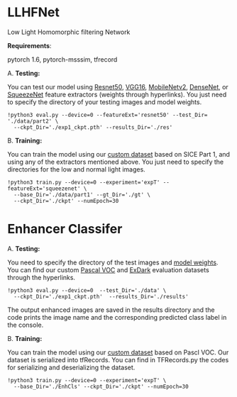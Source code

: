 # LLHFNet
Low Light Homomorphic filtering Network 

  **Requirements**: 
  
  pytorch 1.6,  pytorch-msssim, tfrecord
  
  A. 	**Testing:**
  
   You can test our model using [Resnet50](https://drive.google.com/file/d/1xFOIHuhIIjq14srgmQGfexl1d2ilHOxw/view?usp=sharing), [VGG16](https://drive.google.com/file/d/1RyBJbpSEw-WQhlpQMhvFtoC8_1kXiL32/view?usp=sharing), [MobileNetv2](https://drive.google.com/file/d/15D_zp42yUfhqOO1VFiNTZGhstJr29uda/view?usp=sharing), [DenseNet](https://drive.google.com/file/d/1-5TYQhn7cpdZsjplYhwdKGKr_bq7VQ-1/view?usp=sharing), or [SqueezeNet](https://drive.google.com/file/d/1-Ae37WXvLRF2ZBAVbVNJpC7hecTkcgQo/view?usp=sharing) feature extractors (weights through hyperlinks). You just need to specify the directory of your testing images and model weights. 

    !python3 eval.py --device=0 --featureExt='resnet50' --test_Dir= './data/part2' \
      --ckpt_Dir='./exp1_ckpt.pth' --results_Dir='./res'
 
  B. **Training:** 
  
  You can train the model using our [custom dataset](https://drive.google.com/drive/folders/1hMXkSCr7kj9AY22DkWbhJ7GJUa6RwApO?usp=sharing) based on SICE Part 1, and using any of the extractors mentioned above. You just need to specify the directories for the low and normal light images.
  
    !python3 train.py --device=0 --experiment='expT' --featureExt='squeezenet' \
      --base_Dir='./data/part1' --gt_Dir='./gt' \
      --ckpt_Dir='./ckpt' --numEpoch=30

# Enhancer Classifer
  A. 	**Testing:**
  
  You need to specify the directory of the test images and [model weights](https://drive.google.com/file/d/1-MbNOd2pkz8l6HeFVWQIPyvGTLxazaAF/view?usp=sharing). You can find our custom [Pascal VOC](https://drive.google.com/drive/folders/1HqXNWhmewNQ8WJp4gzVLjJL7YHQt4nP6?usp=sharing) and [ExDark](https://drive.google.com/drive/folders/17kKu5ci0ifIFmSdv9_myWRveynigtWvV?usp=sharing) evaluation datasets through the hyperlinks. 


    !python3 eval.py --device=0  --test_Dir='./data' \
      --ckpt_Dir='./exp1_ckpt.pth'  --results_Dir='./results'
      
   The output enhanced images are saved in the results directory and the code prints the image name and the corresponding predicted class label in the console. 
      
  B. **Training:** 

  You can train the model using our [custom dataset](https://drive.google.com/drive/folders/1SSPyP5-aY9fav6SS6KnknfCa1YsV2rMG?usp=sharing) based on Pascl VOC. 
  Our dataset is serialized into tfRecords. You can find in TFRecords.py the codes for serializing and deserializing the dataset. 

    !python3 train.py --device=0 --experiment='expT' \
      --base_Dir='./EnhCls' --ckpt_Dir='./ckpt' --numEpoch=30

      
